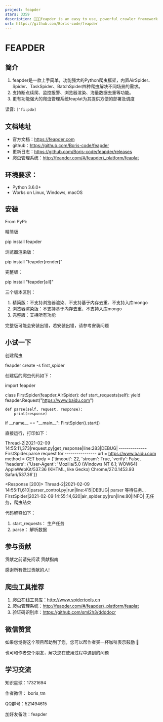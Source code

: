 ```yaml
---
project: feapder
stars: 3359
description: 🚀🚀🚀feapder is an easy to use, powerful crawler framework | feapder是一款上手简单，功能强大的Python爬虫框架。内置AirSpider、Spider、TaskSpider、BatchSpider四种爬虫解决不同场景的需求。且支持断点续爬、监控报警、浏览器渲染、海量数据去重等功能。更有功能强大的爬虫管理系统feaplat为其提供方便的部署及调度
url: https://github.com/Boris-code/feapder
---
```


FEAPDER
=======

简介
--

1.  feapder是一款上手简单，功能强大的Python爬虫框架，内置AirSpider、Spider、TaskSpider、BatchSpider四种爬虫解决不同场景的需求。
2.  支持断点续爬、监控报警、浏览器渲染、海量数据去重等功能。
3.  更有功能强大的爬虫管理系统feaplat为其提供方便的部署及调度

读音: `[ˈfiːpdə]`

文档地址
----

-   官方文档：https://feapder.com
-   github：https://github.com/Boris-code/feapder
-   更新日志：https://github.com/Boris-code/feapder/releases
-   爬虫管理系统：http://feapder.com/#/feapder\_platform/feaplat

环境要求：
-----

-   Python 3.6.0+
-   Works on Linux, Windows, macOS

安装
--

From PyPi:

精简版

pip install feapder

浏览器渲染版：

pip install "feapder\[render\]"

完整版：

pip install "feapder\[all\]"

三个版本区别：

1.  精简版：不支持浏览器渲染、不支持基于内存去重、不支持入库mongo
2.  浏览器渲染版：不支持基于内存去重、不支持入库mongo
3.  完整版：支持所有功能

完整版可能会安装出错，若安装出错，请参考安装问题

小试一下
----

创建爬虫

feapder create -s first\_spider

创建后的爬虫代码如下：

import feapder

class FirstSpider(feapder.AirSpider):
    def start\_requests(self):
        yield feapder.Request("https://www.baidu.com")

    def parse(self, request, response):
        print(response)

if \_\_name\_\_ \== "\_\_main\_\_":
    FirstSpider().start()
        

直接运行，打印如下：

Thread-2|2021-02-09 14:55:11,373|request.py|get\_response|line:283|DEBUG|
                -------------- FirstSpider.parse request for ----------------
                url  = https://www.baidu.com
                method = GET
                body = {'timeout': 22, 'stream': True, 'verify': False, 'headers': {'User-Agent': 'Mozilla/5.0 (Windows NT 6.1; WOW64) AppleWebKit/537.36 (KHTML, like Gecko) Chrome/27.0.1453.93 Safari/537.36'}}

<Response \[200\]\>
Thread-2|2021-02-09 14:55:11,610|parser\_control.py|run|line:415|DEBUG| parser 等待任务...
FirstSpider|2021-02-09 14:55:14,620|air\_spider.py|run|line:80|INFO| 无任务，爬虫结束

代码解释如下：

1.  start\_requests： 生产任务
2.  parse： 解析数据

参与贡献
----

贡献之前请先阅读 贡献指南

感谢所有做过贡献的人!

爬虫工具推荐
------

1.  爬虫在线工具库：http://www.spidertools.cn
2.  爬虫管理系统：http://feapder.com/#/feapder\_platform/feaplat
3.  验证码识别库：https://github.com/sml2h3/ddddocr

微信赞赏
----

如果您觉得这个项目帮助到了您，您可以帮作者买一杯咖啡表示鼓励 🍹

也可和作者交个朋友，解决您在使用过程中遇到的问题

学习交流
----

知识星球：17321694

作者微信： boris\_tm

QQ群号：521494615

加好友备注：feapder
